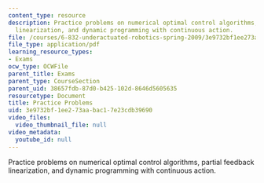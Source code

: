 ```yaml
---
content_type: resource
description: Practice problems on numerical optimal control algorithms, partial feedback
  linearization, and dynamic programming with continuous action.
file: /courses/6-832-underactuated-robotics-spring-2009/3e9732bf1ee273aabac17e23cdb39690_MIT6_832s09_exam01_practice.pdf
file_type: application/pdf
learning_resource_types:
- Exams
ocw_type: OCWFile
parent_title: Exams
parent_type: CourseSection
parent_uid: 38657fdb-87d0-b425-102d-8646d5605635
resourcetype: Document
title: Practice Problems
uid: 3e9732bf-1ee2-73aa-bac1-7e23cdb39690
video_files:
  video_thumbnail_file: null
video_metadata:
  youtube_id: null
---
```

Practice problems on numerical optimal control algorithms, partial feedback linearization, and dynamic programming with continuous action.